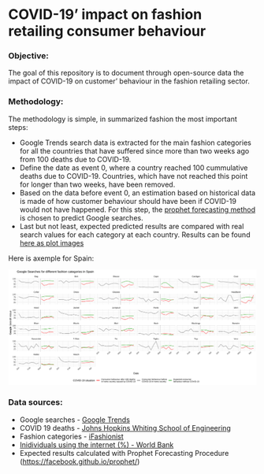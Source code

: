 
<!-- README.md is generated from README.Rmd. Please edit that file -->

# COVID-19’ impact on fashion retailing consumer behaviour

<!-- badges: start -->

<!-- badges: end -->

### Objective:

The goal of this repository is to document through open-source data the
impact of COVID-19 on customer’ behaviour in the fashion retailing
sector.

### Methodology:

The methodology is simple, in summarized fashion the most important
steps:

  - Google Trends search data is extracted for the main fashion
    categories for all the countries that have suffered since more than
    two weeks ago from 100 deaths due to COVID-19.
  - Define the date as event 0, where a country reached 100 cummulative
    deaths due to COVID-19. Countries, which have not reached this point
    for longer than two weeks, have been removed.
  - Based on the data before event 0, an estimation based on historical
    data is made of how customer behaviour should have been if COVID-19
    would not have happened. For this step, the [prophet forecasting
    method](https://facebook.github.io/prophet/) is chosen to predict
    Google searches.
  - Last but not least, expected predicted results are compared with
    real search values for each category at each country. Results can be
    found [here as plot
    images](https://github.com/matbmeijer/covid19_fashion_trends/tree/master/output/plots)

Here is axemple for
Spain:

<center>

<img src="https://github.com/matbmeijer/covid19_fashion_trends/blob/master/output/plots/ES_plot2.png?raw=true">

</center>

### Data sources:

  - Google searches - [Google Trends](https://www.google.com/trends)
  - COVID 19 deaths - [Johns Hopkins Whiting School of
    Engineering](https://github.com/CSSEGISandData)
  - Fashion categories -
    [iFashionist](https://github.com/MalongTech/imaterialist-product-2019)
  - [Inidividuals using the internet (%) - World
    Bank](https://data.worldbank.org/indicator/IT.NET.USER.ZS)
  - Expected results calculated with Prophet Forecasting Procedure
    (<https://facebook.github.io/prophet/>)
